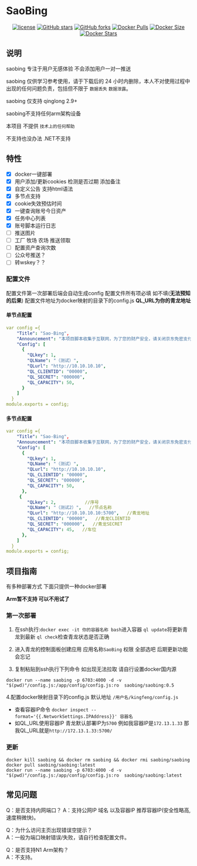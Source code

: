 # SaoBing

<p align="center">
    <a href="https://github.com/saobingmodel/saobing"><img src="https://img.shields.io/pypi/l/dailycheckin?style=popout-square" alt="license"></a>
    <a href="https://github.com/saobingmodel/saobing"><img src="https://img.shields.io/github/stars/saobingmodel/saobing.svg?style=popout-square" alt="GitHub stars"></a>
    <a href="https://github.com/saobingmodel/saobing"><img src="https://img.shields.io/github/forks/saobingmodel/saobing.svg?style=popout-square" alt="GitHub forks"></a>
    <a href="https://hub.docker.com/r/saobing/saobing"><img src="https://img.shields.io/docker/pulls/saobing/saobing?style=popout-square" alt="Docker Pulls"></a>
    <a href="https://hub.docker.com/r/saobing/saobing/"><img src="https://img.shields.io/docker/image-size/saobing/saobing?style=popout-square" alt="Docker Size"></a>
    <a href="https://hub.docker.com/r/saobing/saobing/"><img src="https://img.shields.io/docker/stars/saobing/saobing?style=popout-square" alt="Docker Stars"></a>
</p>



## 说明
saobing 专注于用户无感体验 不会添加用户一对一推送

saobing 仅供学习参考使用，请于下载后的 24 小时内删除，本人不对使用过程中出现的任何问题负责，包括但不限于 `数据丢失` `数据泄露`。

saobing 仅支持 qinglong 2.9+

saobing不支持任何arm架构设备

本项目 不提供 `技术上的任何帮助`


不支持也没办法 .NET不支持
## 特性
- [x] docker一键部署
- [x] 用户添加/更新cookies 检测是否过期 添加备注 
- [x] 自定义公告 支持html语法
- [x] 多节点支持
- [x] cookie失效预估时间
- [x] 一键查询账号今日资产
- [x] 任务中心列表
- [x] 账号脚本运行日志
- [ ] 推送图片
- [ ] 工厂 牧场 农场 推送领取
- [ ] 配置资产查询次数
- [ ] 公众号推送？
- [ ] 转wskey？？

### 配置文件
配置文件第一次部署后端会自动生成config
配置文件所有项必填 如不填(**无法预知的后果**)
配置文件地址为docker映射的目录下的config.js
**QL_URL为你的青龙地址**
#### 单节点配置
```yaml
var config ={
    "Title": "Sao-Bing",
    "Announcement": "本项目脚本收集于互联网，为了您的财产安全，请关闭京东免密支付。",
    "Config": [
      {
        "QLkey": 1,
        "QLName": "（测试）",
        "QLurl": "http://10.10.10.10",
        "QL_CLIENTID": "00000",
        "QL_SECRET": "000000",
        "QL_CAPACITY": 50,
      }
    ]
  }
module.exports = config;
```

#### 多节点配置
```yaml
var config ={
    "Title": "Sao-Bing",
    "Announcement": "本项目脚本收集于互联网，为了您的财产安全，请关闭京东免密支付。",
    "Config": [
      {
        "QLkey": 1,
        "QLName": "（测试）",
        "QLurl": "http://10.10.10.10",
        "QL_CLIENTID": "00000",
        "QL_SECRET": "000000",
        "QL_CAPACITY": 50,
      },
     {
        "QLkey": 2,           //序号
        "QLName": "（测试2）",   //节点名称
        "QLurl": "http://10.10.10.10:5700",   //青龙地址
        "QL_CLIENTID": "00000",   //青龙CLIENTID
        "QL_SECRET": "000000",   //青龙SECRET
        "QL_CAPACITY": 45,   //车位
      },
    ]
  }
module.exports = config;
```


## 项目指南
有多种部署方式 下面只提供一种docker部署

**Arm暂不支持 可以不用试了**

### 第一次部署
1. 在ssh执行:`docker exec -it 你的容器名称 bash`进入容器 `ql update`将更新青龙到最新 `ql check`检查青龙状态是否正确

2. 进入青龙的控制面板创建应用 应用名称`SaoBing` 权限 全部选吧 后期更新功能会忘记

3. 复制粘贴到ssh执行下列命令 如出现无法拉取 请自行设置docker国内源
```docker
docker run --name saobing -p 6703:4000 -d -v "$(pwd)"/config.js:/app/config/config.js:ro  saobing/saobing:0.5
```
4.配置docker映射目录下的config.js 默认地址 `/用户名/kingfeng/config.js`
- 查看容器IP命令 `docker inspect --format='{{.NetworkSettings.IPAddress}}' 容器名`
- 如QL_URL使用容器IP 青龙默认部署IP为`5700` 例如我容器IP是`172.13.1.33` 那我QL_URL就是`http://172.13.1.33:5700/`
### 更新
```docker
docker kill saobing && docker rm saobing && docker rmi saobing/saobing
docker pull saobing/saobing:latest
docker run --name saobing -p 6703:4000 -d -v "$(pwd)"/config.js:/app/config/config.js:ro  saobing/saobing:latest
```
## 常见问题
Q：是否支持内网端口？
A：支持公网IP 域名 以及容器IP 推荐容器IP(安全性略高,速度稍微快)。

Q：为什么访问主页出现错误空提示？  
A：一般为端口映射错误/失败，请自行检查配置文件。

Q：是否支持N1 Arm架构？  
A：不支持。
